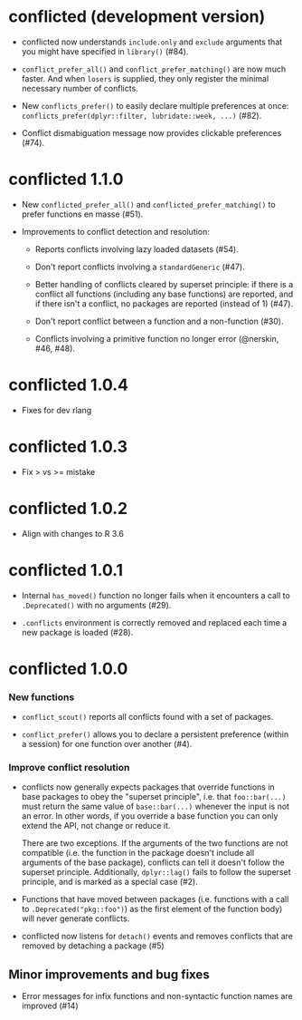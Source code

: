 # conflicted (development version)

* conflicted now understands `include.only` and `exclude` arguments that 
  you might have specified in `library()` (#84).

* `conflict_prefer_all()` and `conflict_prefer_matching()` are now much faster.
  And when `losers` is supplied, they only register the minimal necessary
  number of conflicts.

* New `conflicts_prefer()` to easily declare multiple preferences at once:
  `conflicts_prefer(dplyr::filter, lubridate::week, ...)` (#82).

* Conflict dismabiguation message now provides clickable preferences (#74).

# conflicted 1.1.0

* New `conflicted_prefer_all()` and `conflicted_prefer_matching()` to
  prefer functions en masse (#51).

* Improvements to conflict detection and resolution:

  * Reports conflicts involving lazy loaded datasets (#54).
  
  * Don't report conflicts involving a `standardGeneric` (#47).
  
  * Better handling of conflicts cleared by superset principle: if there is
    a conflict all functions (including any base functions) are reported, and
    if there isn't a conflict, no packages are reported (instead of 1) (#47).
  
  * Don't report conflict between a function and a non-function (#30).

  * Conflicts involving a primitive function no longer error 
    (@nerskin, #46, #48).

# conflicted 1.0.4

* Fixes for dev rlang

# conflicted 1.0.3

* Fix > vs >= mistake

# conflicted 1.0.2

* Align with changes to R 3.6

# conflicted 1.0.1

* Internal `has_moved()` function no longer fails when it encounters a 
  call to `.Deprecated()` with no arguments (#29).

* `.conflicts` environment is correctly removed and replaced each time
  a new package is loaded (#28).

# conflicted 1.0.0

### New functions

* `conflict_scout()` reports all conflicts found with a set of packages.

* `conflict_prefer()` allows you to declare a persistent preference 
  (within a session) for one function over another (#4).

### Improve conflict resolution

*   conflicts now generally expects packages that override functions in base 
    packages to obey the "superset principle", i.e. that `foo::bar(...)` must 
    return the same value of `base::bar(...)` whenever the input is not an 
    error. In other words, if you override a base function you can only extend 
    the API, not change or reduce it.
    
    There are two exceptions. If the arguments of the two functions are not
    compatible (i.e. the function in the package doesn't include all 
    arguments of the base package), conflicts can tell it doesn't follow
    the superset principle. Additionally, `dplyr::lag()` fails to follow
    the superset principle, and is marked as a special case (#2).

* Functions that have moved between packages (i.e. functions with a call to 
  `.Deprecated("pkg::foo")`) as the first element of the function body) will 
  never generate conflicts.

* conflicted now listens for `detach()` events and removes conflicts that
  are removed by detaching a package (#5)

## Minor improvements and bug fixes

* Error messages for infix functions and non-syntactic function names are
  improved (#14)
